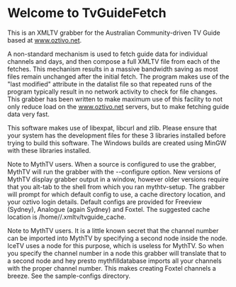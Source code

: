# Welcome to TvGuideFetch

This is an XMLTV grabber for the Australian Community-driven TV Guide based at www.oztivo.net.

A non-standard mechanism is used to fetch guide data for individual channels and days, and then compose a full XMLTV file from each of the fetches. This mechanism results in a massive bandwidth saving as most files remain unchanged after the initial fetch. The program makes use of the "last modified" attribute in the datalist file so that repeated runs of the program typically result in no network activity to check for file changes. This grabber has been written to make maximum use of this facility to not only reduce load on the www.oztivo.net servers, but to make fetching guide data very fast.

This software makes use of libexpat, libcurl and zlib. Please ensure that your system has the development files for these 3 libraries installed before trying to build this software. The Windows builds are created using MinGW with these libraries installed.

Note to MythTV users. When a source is configured to use the grabber, MythTV will run the grabber with the --configure option. New versions of MythTV display grabber output in a window, however older versions require that you alt-tab to the shell from which you ran mythtv-setup. The grabber will prompt for which default config to use, a cache directory location, and your oztivo login details. Default configs are provided for Freeview (Sydney), Analogue (again Sydney) and Foxtel. The suggested cache location is /home/<login>/.xmltv/tvguide_cache.

Note to MythTV users. It is a little known secret that the channel number can be imported into MythTV by specifying a second <display-name> node inside the <channel> node. IceTV uses a <lcn> node for this purpose, which is useless for MythTV. So when you specify the channel number in a <lcn> node this grabber will translate that to a second <display-name> node and hey presto mythfilldatabase imports all your channels with the proper channel number. This makes creating Foxtel channels a breeze. See the sample-configs directory.
